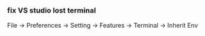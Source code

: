 
### fix VS studio lost terminal
File -> Preferences -> Setting -> Features -> Terminal -> Inherit Env
